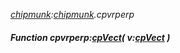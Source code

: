 _[chipmunk](../../modules/chipmunk/chipmunk-module.md):[chipmunk](../../modules/chipmunk/chipmunk-module.md).cpvrperp_
##### Function cpvrperp:[cpVect](../../modules/chipmunk/chipmunk-cpvect.md)( v:[cpVect](../../modules/chipmunk/chipmunk-cpvect.md) )
